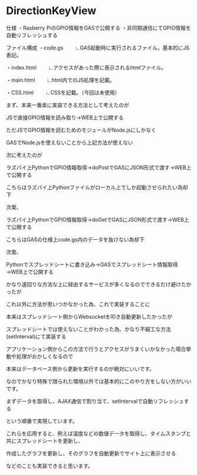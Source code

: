 # DirectionKeyView

仕様
・Rasberry PiのGPIO情報をGASで公開する
・非同期通信にてGPIO情報を自動リフレッシュする


ファイル構成
・code.gs
　　∟GAS起動時に実行されるファイル。基本的にJS表記。
  
・index.html
　　∟アクセスがあった際に表示されるhtmlファイル。
  
・main.html
　　∟html内でのJS処理を記載。
  
・CSS.html
　　∟CSSを記載。（今回は未使用）
  
  
  
まず、本来一番楽に実装できる方法として考えたのが

JSで直接GPIO情報を読み取り→WEB上で公開する

ただJSでGPIO情報を読むためのモジュールがNode.jsにしかなく

GASでNode.jsを使えないことから上記方法が使えない


次に考えたのが

ラズパイ上PythonでGPIO情報取得→doPostでGASにJSON形式で渡す→WEB上で公開する

こちらはラズパイ上Pythonファイルがローカル上でしか起動させられたい為却下


次案、

ラズパイ上PythonでGPIO情報取得→doGetでGASにJSON形式で渡す→WEB上で公開する

こちらはGASの仕様上code.gs内のデータを抜けない為却下


次案、

Pythonでスプレッドシートに書き込み→GASでスプレッドシート情報取得→WEB上で公開する

かなり遠回りな方法な上に経由するサービスが多くなるのでできるだけ避けたかったが

これ以外に方法が思いつかなかった為、これで実装することに



本来はスプレッドシート側からWebsocketを叩き自動更新したかったが

スプレッドシートでは使えないことがわかった為、かなり不細工な方法(setInterval)にて実装する

アプリケーション側からこの方法で行うとアクセスがうまくいかなかった場合挙動や処理がおかしくなるので

本来はデータベース側から更新を実行するのが絶対にいいです。

なのでかなり特殊で限られた環境以外では基本的にこのやり方をしない方がいいです。



まずデータを取得し、AJAX通信で割り当て、setIntervalで自動リフレッシュする

という順番で実現しています。

これらを応用すると、例えば温度などの数値データを取得し、タイムスタンプと共にスプレッドシートを更新し、

作成したグラフを更新し、そのグラフを自動更新でサイト上に表示させる

などのことも実装できると思います。
